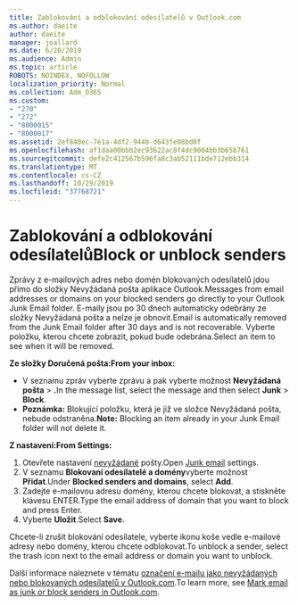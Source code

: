 ```yaml
---
title: Zablokování a odblokování odesílatelů v Outlook.com
ms.author: daeite
author: daeite
manager: joallard
ms.date: 6/20/2019
ms.audience: Admin
ms.topic: article
ROBOTS: NOINDEX, NOFOLLOW
localization_priority: Normal
ms.collection: Adm_O365
ms.custom:
- "270"
- "272"
- "8000015"
- "8000017"
ms.assetid: 2ef840ec-7e1a-4df2-944b-d643fe08bd8f
ms.openlocfilehash: af1daa00bbb2ec93622ac8f4dc9004bb3b65b761
ms.sourcegitcommit: defe2c412567b596fa8c3ab52111bde712ebb314
ms.translationtype: MT
ms.contentlocale: cs-CZ
ms.lasthandoff: 10/29/2019
ms.locfileid: "37768721"
---
```

# <a name="block-or-unblock-senders"></a><span data-ttu-id="54bec-102">Zablokování a odblokování odesílatelů</span><span class="sxs-lookup"><span data-stu-id="54bec-102">Block or unblock senders</span></span>

<span data-ttu-id="54bec-103">Zprávy z e-mailových adres nebo domén blokovaných odesílatelů jdou přímo do složky Nevyžádaná pošta aplikace Outlook.</span><span class="sxs-lookup"><span data-stu-id="54bec-103">Messages from email addresses or domains on your blocked senders go directly to your Outlook Junk Email folder.</span></span> <span data-ttu-id="54bec-104">E-maily jsou po 30 dnech automaticky odebrány ze složky Nevyžádaná pošta a nelze je obnovit.</span><span class="sxs-lookup"><span data-stu-id="54bec-104">Email is automatically removed from the Junk Email folder after 30 days and is not recoverable.</span></span> <span data-ttu-id="54bec-105">Vyberte položku, kterou chcete zobrazit, pokud bude odebrána.</span><span class="sxs-lookup"><span data-stu-id="54bec-105">Select an item to see when it will be removed.</span></span>

<span data-ttu-id="54bec-106">**Ze složky Doručená pošta:**</span><span class="sxs-lookup"><span data-stu-id="54bec-106">**From your inbox:**</span></span>

- <span data-ttu-id="54bec-107">V seznamu zpráv vyberte zprávu a pak vyberte možnost **Nevyžádaná pošta** > **.**</span><span class="sxs-lookup"><span data-stu-id="54bec-107">In the message list, select the message and then select **Junk** > **Block**.</span></span>
- <span data-ttu-id="54bec-108">**Poznámka:** Blokující položku, která je již ve složce Nevyžádaná pošta, nebude odstraněna.</span><span class="sxs-lookup"><span data-stu-id="54bec-108">**Note:** Blocking an item already in your Junk Email folder will not delete it.</span></span>

<span data-ttu-id="54bec-109">**Z nastavení:**</span><span class="sxs-lookup"><span data-stu-id="54bec-109">**From Settings:**</span></span>

1. <span data-ttu-id="54bec-110">Otevřete nastavení [nevyžádané](https://outlook.live.com/mail/options/mail/junkEmail) pošty.</span><span class="sxs-lookup"><span data-stu-id="54bec-110">Open [Junk email](https://outlook.live.com/mail/options/mail/junkEmail) settings.</span></span>
2. <span data-ttu-id="54bec-111">V seznamu **Blokovaní odesílatelé a domény**vyberte možnost **Přidat**.</span><span class="sxs-lookup"><span data-stu-id="54bec-111">Under **Blocked senders and domains**, select **Add**.</span></span>
3. <span data-ttu-id="54bec-112">Zadejte e-mailovou adresu domény, kterou chcete blokovat, a stiskněte klávesu ENTER.</span><span class="sxs-lookup"><span data-stu-id="54bec-112">Type the email address of domain that you want to block and press Enter.</span></span>
4. <span data-ttu-id="54bec-113">Vyberte **Uložit**.</span><span class="sxs-lookup"><span data-stu-id="54bec-113">Select **Save**.</span></span>

<span data-ttu-id="54bec-114">Chcete-li zrušit blokování odesílatele, vyberte ikonu koše vedle e-mailové adresy nebo domény, kterou chcete odblokovat.</span><span class="sxs-lookup"><span data-stu-id="54bec-114">To unblock a sender, select the trash icon next to the email address or domain you want to unblock.</span></span>

<span data-ttu-id="54bec-115">Další informace naleznete v tématu [označení e-mailu jako nevyžádaných nebo blokovaných odesílatelů v Outlook.com](https://support.office.com/article/a3ece97b-82f8-4a5e-9ac3-e92fa6427ae4?wt.mc_id=Office_Outlook_com_Alchemy).</span><span class="sxs-lookup"><span data-stu-id="54bec-115">To learn more, see [Mark email as junk or block senders in Outlook.com](https://support.office.com/article/a3ece97b-82f8-4a5e-9ac3-e92fa6427ae4?wt.mc_id=Office_Outlook_com_Alchemy).</span></span>
